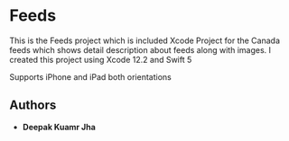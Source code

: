 # Feeds

This is the Feeds project which is included Xcode Project for the Canada feeds which shows detail description about feeds along with images. I created this project using Xcode 12.2 and Swift 5

Supports iPhone and iPad both orientations

## Authors

* **Deepak Kuamr Jha** 

